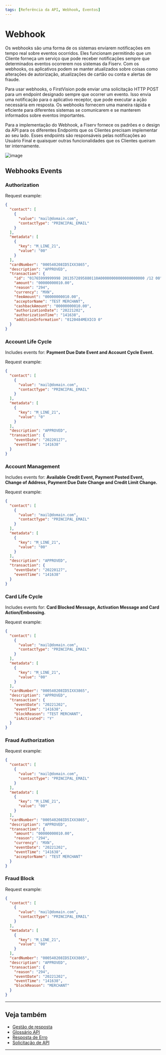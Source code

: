 ```yaml
---
tags: [Referência da API, Webhook, Eventos]
---
```


# Webhook

Os webhooks são uma forma de os sistemas enviarem notificações em tempo real sobre eventos ocorridos. Eles funcionam permitindo que um Cliente forneça um serviço que pode receber notificações sempre que determinados eventos ocorrerem nos sistemas da Fiserv. Com os webhooks, os aplicativos podem se manter atualizados sobre coisas como alterações de autorização, atualizações de cartão ou conta e alertas de fraude.

Para usar webhooks, o FirstVision pode enviar uma solicitação HTTP POST para um endpoint designado sempre que ocorrer um evento. Isso envia uma notificação para o aplicativo receptor, que pode executar a ação necessária em resposta. Os webhooks fornecem uma maneira rápida e eficiente para diferentes sistemas se comunicarem e se manterem informados sobre eventos importantes.

Para a implementação do Webhook, a Fiserv fornece os padrões e o design da API para os diferentes Endpoints que os Clientes precisam implementar ao seu lado. Esses endpoints são responsáveis pelas notificações ao Usuário Final e quaisquer outras funcionalidades que os Clientes queiram ter internamente.

![image](https://user-images.githubusercontent.com/111396588/209873236-86eb54b6-f214-4f8f-9652-51c03ad8d604.png)

## Webhooks Events

### Authorization

Request example:

```json
{
  "contact": [
    {
      "value": "mail@domain.com",
      "contactType": "PRINCIPAL_EMAIL"
    }
  ],
  "metadata": [
    {
      "key": "M_LINE_21",
      "value": "00"
    }
  ],
  "cardNumber": "000540208ID5IXX3865",
  "description": "APPROVED",
  "transaction": {
    "id": "01765999999998 2013572895880110A00000000000000000000 /12 00",
    "amount": "00000000010.00",
    "reason": "294",
    "currency": "MXN",
    "feeAmount": "00000000010.00",
    "acceptorName": "TEST MERCHANT",
    "cashbackAmount": "00000000010.00",
    "authorizationDate": "20221202",
    "authorizationTime": "141638",
    "additionInformation": "0120484MEXICO 0"
  }
}
```

### Account Life Cycle

Includes events for: **Payment Due Date Event and Account Cycle Event.**

Request example:

```json
{
  "contact": [
    {
      "value": "mail@domain.com",
      "contactType": "PRINCIPAL_EMAIL"
    }
  ],
  "metadata": [
    {
      "key": "M_LINE_21",
      "value": "0"
    }
  ],
  "description": "APPROVED",
  "transaction": {
    "eventDate": "20220127",
    "eventTime": "141638"
  }
}
```

### Account Management

Includes events for: **Available Credit Event, Payment Posted Event, Change of Address, Payment Due Date Change and Credit Limit Change.**

Request example:

```json
{
  "contact": [
    {
      "value": "mail@domain.com",
      "contactType": "PRINCIPAL_EMAIL"
    }
  ],
  "metadata": [
    {
      "key": "M_LINE_21",
      "value": "00"
    }
  ],
  "description": "APPROVED",
  "transaction": {
    "eventDate": "20220127",
    "eventTime": "141638"
  }
}
```

### Card Life Cycle

Includes events for: **Card Blocked Message, Activation Message and Card Action/Embossing.**

Request example:

```json
{
  "contact": [
    {
      "value": "mail@domain.com",
      "contactType": "PRINCIPAL_EMAIL"
    }
  ],
  "metadata": [
    {
      "key": "M_LINE_21",
      "value": "00"
    }
  ],
  "cardNumber": "000540208ID5IXX3865",
  "description": "APPROVED",
  "transaction": {
    "eventDate": "20221202",
    "eventTime": "141638",
    "blockReason": "TEST MERCHANT",
    "isActivated": "Y"
  }
}
```

### Fraud Authorization

Request example:

```json
{
  "contact": [
    {
      "value": "mail@domain.com",
      "contactType": "PRINCIPAL_EMAIL"
    }
  ],
  "metadata": [
    {
      "key": "M_LINE_21",
      "value": "00"
    }
  ],
  "cardNumber": "000540208ID5IXX3865",
  "description": "APPROVED",
  "transaction": {
    "amount": "00000000010.00",
    "reason": "294",
    "currency": "MXN",
    "eventDate": "20221202",
    "eventTime": "141638",
    "acceptorName": "TEST MERCHANT"
  }
}
```

### Fraud Block

Request example:

```json
{
  "contact": [
    {
      "value": "mail@domain.com",
      "contactType": "PRINCIPAL_EMAIL"
    }
  ],
  "metadata": [
    {
      "key": "M_LINE_21",
      "value": "00"
    }
  ],
  "cardNumber": "000540208ID5IXX3865",
  "description": "APPROVED",
  "transaction": {
    "reason": "294",
    "eventDate": "20221202",
    "eventTime": "141638",
    "blockReason": "MERCHANT"
  }
}
```

---

## Veja também

- [Gestão de resposta ](?path=docs/português/referência-api/gestão-resposta.md)
- [Glossário API](?path=docs/português/referência-api/glossário-api.md)
- [Resposta de Erro](?path=docs/português/referência-api/resposta-erro.md)
- [Solicitação de API](?path=docs/português/referência-api/solicitação-api.md)

---
